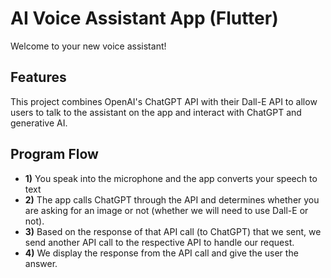 # AI Voice Assistant App (Flutter)

Welcome to your new voice assistant!

## Features

This project combines OpenAI's ChatGPT API with their Dall-E API to allow users to
talk to the assistant on the app and interact with ChatGPT and generative AI.  

## Program Flow

- **1)** You speak into the microphone and the app converts your speech to text
- **2)** The app calls ChatGPT through the API and determines whether you are asking 
for an image or not (whether we will need to use Dall-E or not).
- **3)** Based on the response of that API call (to ChatGPT) that we sent, we send
       another API call to the respective API to handle our request.
- **4)** We display the response from the API call and give the user the answer.
